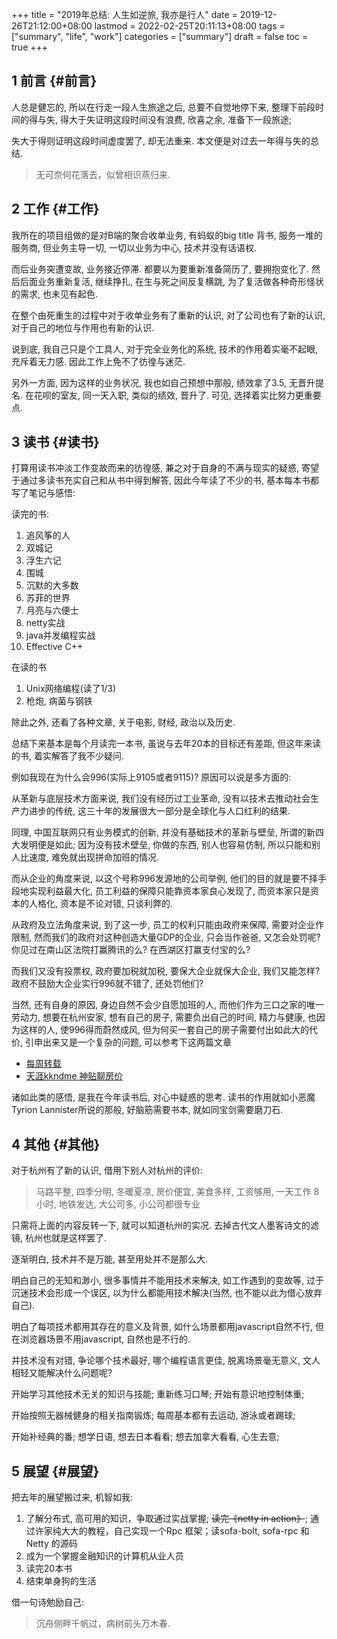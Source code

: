 +++
title = "2019年总结: 人生如逆旅, 我亦是行人"
date = 2019-12-26T21:12:00+08:00
lastmod = 2022-02-25T20:11:13+08:00
tags = ["summary", "life", "work"]
categories = ["summary"]
draft = false
toc = true
+++

## <span class="section-num">1</span> 前言 {#前言}

人总是健忘的, 所以在行走一段人生旅途之后, 总要不自觉地停下来,
整理下前段时间的得与失, 得大于失证明这段时间没有浪费, 欣喜之余,
准备下一段旅途;

失大于得则证明这段时间虚度罢了, 却无法重来.
本文便是对过去一年得与失的总结.

> 无可奈何花落去，似曾相识燕归来.


## <span class="section-num">2</span> 工作 {#工作}

我所在的项目组做的是对B端的聚合收单业务, 有蚂蚁的big title 背书,
服务一堆的服务商, 但业务主导一切, 一切以业务为中心, 技术并没有话语权.

而后业务突遭变故, 业务接近停滞. 都要以为要重新准备简历了, 要拥抱变化了.
然后后面业务重新复活, 继续挣扎, 在生与死之间反复横跳,
为了复活做各种奇形怪状的需求, 也未见有起色.

在整个由死重生的过程中对于收单业务有了重新的认识,
对了公司也有了新的认识, 对于自己的地位与作用也有新的认识.

说到底, 我自己只是个工具人, 对于完全业务化的系统, 技术的作用着实毫不起眼,
充斥着无力感. 因此工作上免不了彷徨与迷茫.

另外一方面, 因为这样的业务状况, 我也如自己预想中那般, 绩效拿了3.5, 无晋升提名.
在花呗的室友, 同一天入职, 类似的绩效, 晋升了. 可见, 选择着实比努力更重要点.


## <span class="section-num">3</span> 读书 {#读书}

打算用读书冲淡工作变故而来的彷徨感, 兼之对于自身的不满与现实的疑惑,
寄望于通过多读书充实自己和从书中得到解答, 因此今年读了不少的书,
基本每本书都写了笔记与感悟:

读完的书:

1.  追风筝的人
2.  双城记
3.  浮生六记
4.  围城
5.  沉默的大多数
6.  苏菲的世界
7.  月亮与六便士
8.  netty实战
9.  java并发编程实战
10. Effective C++

在读的书

1.  Unix网络编程(读了1/3)
2.  枪炮, 病菌与钢铁

除此之外, 还看了各种文章, 关于电影, 财经, 政治以及历史.

总结下来基本是每个月读完一本书, 虽说与去年20本的目标还有差距,
但这年来读的书, 着实解答了我不少疑问.

例如我现在为什么会996(实际上9105或者9115)? 原因可以说是多方面的:

从革新与底层技术方面来说, 我们没有经历过工业革命,
没有以技术去推动社会生产力进步的传统,
这三十年的发展很大一部分是全球化与人口红利的结果.

同理, 中国互联网只有业务模式的创新, 并没有基础技术的革新与壁垒,
所谓的新四大发明便是如此; 因为没有技术壁垒, 你做的东西, 别人也容易仿制,
所以只能和别人比速度, 难免就出现拼命加班的情况.

而从企业的角度来说, 以这个号称996发源地的公司举例,
他们的目的就是要不择手段地实现利益最大化,
员工利益的保障只能靠资本家良心发现了, 而资本家只是资本的人格化,
资本是不论对错, 只谈利弊的.

从政府及立法角度来说, 到了这一步, 员工的权利只能由政府来保障,
需要对企业作限制, 然而我们的政府对这种创造大量GDP的企业, 只会当作爸爸,
又怎会处罚呢? 你见过在南山区法院打赢腾讯的么? 在西湖区打赢支付宝的么?

而我们又没有投票权, 政府要加税就加税, 要保大企业就保大企业,
我们又能怎样? 政府不鼓励大企业实行996就不错了, 还处罚他们?

当然, 还有自身的原因, 身边自然不会少自愿加班的人,
而他们作为三口之家的唯一劳动力, 想要在杭州安家, 想有自己的房子,
需要负出自己的时间, 精力与健康, 也因为这样的人, 使996得而蔚然成风,
但为何买一套自己的房子需要付出如此大的代价, 引申出来又是一个复杂的问题,
可以参考下这两篇文章

-   [每周转载](https://program-think.blogspot.com/2013/03/weekly-share-42.html)
-   [天涯kkndme
    神贴聊房价](https://github.com/iambryanshen/kkndme_tianya)

诸如此类的感悟, 是我在今年读书后, 对心中疑惑的思考. 读书的作用就如小恶魔
Tyrion Lannister所说的那般, 好脑筋需要书本, 就如同宝剑需要磨刀石.


## <span class="section-num">4</span> 其他 {#其他}

对于杭州有了新的认识, 借用下别人对杭州的评价:

> 马路平整, 四季分明, 冬暖夏凉, 房价便宜, 美食多样, 工资够用, 一天工作 8
> 小时, 地铁发达, 大公司多, 小公司都很专业

只需将上面的内容反转一下, 就可以知道杭州的实况.
去掉古代文人墨客诗文的滤镜, 杭州也就是这样罢了.

逐渐明白, 技术并不是万能, 甚至用处并不是那么大.

明白自己的无知和渺小, 很多事情并不能用技术来解决, 如工作遇到的变故等,
过于沉迷技术会形成一个误区, 以为什么都能用技术解决(当然,
也不能以此为借心放弃自己).

明白了每项技术都用其存在的意义及背景, 如什么场景都用javascript自然不行, 但在浏览器场景不用javascript,
自然也是不行的.

并技术没有对错, 争论哪个技术最好, 哪个编程语言更佳, 脱离场景毫无意义, 文人相轻又能解决什么问题呢?

开始学习其他技术无关的知识与技能; 重新练习口琴; 开始有意识地控制体重;

开始按照无器械健身的相关指南锻炼; 每周基本都有去运动, 游泳或者踢球;

开始补经典的番; 想学日语, 想去日本看看; 想去加拿大看看, 心生去意;


## <span class="section-num">5</span> 展望 {#展望}

把去年的展望搬过来, 机智如我:

1.  了解分布式, 高可用的知识，争取通过实战掌握; ~~读完《netty in action》~~; 通过许家纯大大的教程，自己实现一个Rpc 框架；读sofa-bolt, sofa-rpc 和 Netty 的源码
2.  成为一个掌握金融知识的计算机从业人员
3.  读完20本书
4.  结束单身狗的生活

借一句诗勉励自己:

> 沉舟侧畔千帆过，病树前头万木春.
